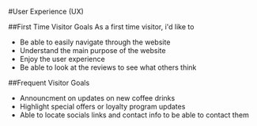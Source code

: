 #User Experience (UX)

##First Time Visitor Goals
As a first time visitor, i'd like to
* Be able to easily navigate through the website
* Understand the main purpose of the website
* Enjoy the user experience
* Be able to look at the reviews to see what others think


##Frequent Visitor Goals
* Announcment on updates on new coffee drinks
* Highlight special offers or loyalty program updates
* Able to locate socials links and contact info to be able to contact them


